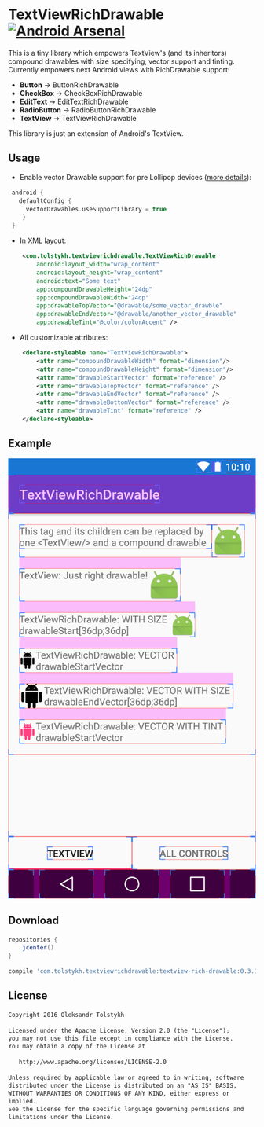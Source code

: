 # TextViewRichDrawable [![Android Arsenal](https://img.shields.io/badge/Android%20Arsenal-TextViewRichDrawable-brightgreen.svg?style=flat)](https://android-arsenal.com/details/1/5002)

This is a tiny library which empowers TextView's (and its inheritors) compound drawables with size specifying, vector support and tinting. Currently empowers next Android views with RichDrawable support:

 * **Button** -> ButtonRichDrawable
 * **CheckBox** -> CheckBoxRichDrawable
 * **EditText** -> EditTextRichDrawable
 * **RadioButton** -> RadioButtonRichDrawable
 * **TextView** -> TextViewRichDrawable

This library is just an extension of Android's TextView.

## Usage

* Enable vector Drawable support for pre Lollipop devices ([more details](https://developer.android.com/guide/topics/graphics/vector-drawable-resources.html#vector-drawables-backward-solution)): 

```groovy
 android {
   defaultConfig {
     vectorDrawables.useSupportLibrary = true
    }
 }
```

* In XML layout: 

```xml
    <com.tolstykh.textviewrichdrawable.TextViewRichDrawable
        android:layout_width="wrap_content"
        android:layout_height="wrap_content"
        android:text="Some text"
        app:compoundDrawableHeight="24dp"
        app:compoundDrawableWidth="24dp"
        app:drawableTopVector="@drawable/some_vector_drawble"
        app:drawableEndVector="@drawable/another_vector_drawable"
        app:drawableTint="@color/colorAccent" />
```        

* All customizable attributes:

```xml
    <declare-styleable name="TextViewRichDrawable">
        <attr name="compoundDrawableWidth" format="dimension"/>
        <attr name="compoundDrawableHeight" format="dimension"/>
        <attr name="drawableStartVector" format="reference" />
        <attr name="drawableTopVector" format="reference" />
        <attr name="drawableEndVector" format="reference" />
        <attr name="drawableBottomVector" format="reference" />
        <attr name="drawableTint" format="reference" />
    </declare-styleable>
```

## Example

![TextView-rich-drawable](demo_screenshot.png)

## Download

```groovy
repositories {
    jcenter()
}
```

```groovy
compile 'com.tolstykh.textviewrichdrawable:textview-rich-drawable:0.3.1'
```

## License

    Copyright 2016 Oleksandr Tolstykh

    Licensed under the Apache License, Version 2.0 (the "License");
    you may not use this file except in compliance with the License.
    You may obtain a copy of the License at

       http://www.apache.org/licenses/LICENSE-2.0

    Unless required by applicable law or agreed to in writing, software
    distributed under the License is distributed on an "AS IS" BASIS,
    WITHOUT WARRANTIES OR CONDITIONS OF ANY KIND, either express or implied.
    See the License for the specific language governing permissions and
    limitations under the License.